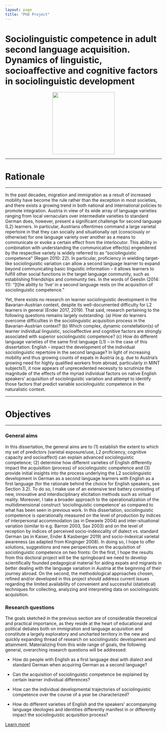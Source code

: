 ```yaml
---
layout: page
title: "PhD Project"
---
```


# Sociolinguistic competence in adult second language acquisition. <br> Dynamics of linguistic, socioaffective and cognitive factors in sociolinguistic development

<p align="center">
  <img width="200" height="200" src="/IMG_6441-modified.png">
</p>

-----------
# Rationale
-----------

In the past decades, migration and immigration as a result of increased mobility have become the rule rather than the exception in most societies, and there exists a growing trend in both national and international policies to promote integration. Austria in view of its wide array of language varieties ranging from local vernaculars over intermediate varieties to standard German does, however, present a significant challenge for second language (L2) learners. In particular, Austrians oftentimes command a large varietal repertoire in that they can socially and situationally opt (consciously or otherwise) for one language variety over another as a means to communicate or evoke a certain effect from the interlocutor. This ability in combination with understanding the communicative effect(s) engendered by the respective variety is widely referred to as “sociolinguistic competence” (Regan 2010: 22). In particular, proficiency in wielding target-like sociolinguistic variation can allow a second language learner to expand beyond communicating basic linguistic information – it allows learners to fulfill other social functions in the target language community, such as establishing friendships and community ties. In the words of Geeslin (2014: 11): “[t]he ability to ‘live’ in a second language rests on the acquisition of sociolinguistic competence.”

Yet, there exists no research on learner sociolinguistic development in the Bavarian-Austrian context, despite its well-documented difficulty for L2 learners in general (Ender 2017, 2019). That said, research pertaining to the following questions remains largely outstanding: (a) How do learners overcome difficulties in the sociolinguistic acquisition process in the Bavarian-Austrian context? (b) Which complex, dynamic constellation(s) of learner individual linguistic, socioaffective and cognitive factors are strongly associated with superior sociolinguistic competence? (c) How do different language varieties of the same first language (L1) – in the case of this dissertation: English – impact the development of the individual sociolinguistic repertoire in the second language? In light of increasing mobility and thus growing counts of expats in Austria (e.g. due to Austria’s growing need for highly qualified workers from abroad, particularly in MINT subjects1), it now appears of unprecedented necessity to scrutinize the magnitude of the effects of the myriad individual factors on native English speakers’ acquisition of sociolinguistic variation and attempt to identify those factors that predict variable sociolinguistic competence in the naturalistic context.

-----------
# Objectives
-----------

### General aims

In this dissertation, the general aims are to (1) establish the extent to which my set of predictors (varietal exposure/use, L2 proficiency, cognitive capacity and socioaffect) can explain advanced sociolinguistic competence; (2) determine how different varieties of English differently impact the acquisition (process) of sociolinguistic competence and (3) provide initial insights into the process underlying the L2 sociolinguistic development in German as a second language learners with English as a first language (for the rationale behind the choice for English speakers, see Section 3.2). To do so, I make use of an extensive test battery consisting of new, innovative and interdisciplinary elicitation methods such as virtual reality. Moreover, I take a broader approach to the operationalization of the multidimensional construct ‘sociolinguistic competence’ as compared to what has been seen in previous work. In this dissertation, sociolinguistic competence is operationally measured on the level of production by indices of interpersonal accommodation (as in Dewaele 2004) and inter-situational variation (similar to e.g. Barron 2003, Sax 2003) and on the level of reception by indices of perceived socio-indexicality of dialect vs. standard German (as in Kaiser, Ender & Kasberger 2019) and socio-indexical varietal awareness (as adapted from Kinginger 2008). In doing so, I hope to offer solutions, suggestions and new perspectives on the acquisition of sociolinguistic competence on two fronts: On the first, I hope the results from this doctoral project will be the springboard we need to develop scientifically founded pedagogical material for aiding expats and migrants in better dealing with the language variation in Austria at the beginning of their journey abroad. On the second, the methodological approaches chosen, refined and/or developed in this project should address current issues regarding the limited availability of convenient and successful (statistical) techniques for collecting, analyzing and interpreting data on sociolinguistic acquisition.

### Research questions

The goals sketched in the previous section are of considerable theoretical and practical importance, as they reside at the heart of educational and political debates both on immigration and language acquisition and constitute a largely exploratory and uncharted territory in the new and quickly expanding thread of research on sociolinguistic development and attainment. Materializing from this wide range of goals, the following general, overarching research questions will be addressed:

- How do people with English as a first language deal with dialect and standard German when acquiring German as a second language?

- Can the acquisition of sociolinguistic competence be explained by certain learner individual differences?

- How can the individual developmental trajectories of sociolinguistic competence over the course of a year be characterized?

- How do different varieties of English and the speakers’ accompanying language ideologies and identities differently manifest in or differently impact the sociolinguistic acquisition process?

[Learn more!](https://masonawirtz.wixsite.com/dynsc)
